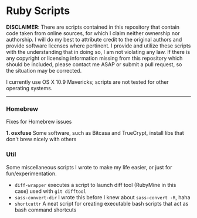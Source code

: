 # Ruby Scripts
**DISCLAIMER**: There are scripts contained in this repository that contain code taken from online sources, for which I claim neither ownership nor authorship. I will do my best to attribute credit to the original authors and provide software licenses where pertinent. I provide and utilize these scripts with the understanding that in doing so, I am not violating any law. If there is any copyright or licensing information missing from this repository which should be included, please contact me ASAP or submit a pull request, so the situation may be corrected.

I currently use OS X 10.9 Mavericks; scripts are not tested for other operating systems.

---
### Homebrew
Fixes for Homebrew issues

**1. osxfuse** Some software, such as Bitcasa and TrueCrypt, install libs that don't brew nicely with others

### Util
Some miscellaneous scripts I wrote to make my life easier, or just for fun/experimentation.

- `diff-wrapper` executes a script to launch diff tool (RubyMine in this case) used with `git difftool`
- `sass-convert-dir` I wrote this before I knew about `sass-convert -R`, haha
- `shortcuttr` A neat script for creating executable bash scripts that act as bash command shortcuts

